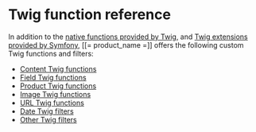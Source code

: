 # Twig function reference

In addition to the [native functions provided by Twig](http://twig.sensiolabs.org/doc/functions/index.html),
and [Twig extensions provided by Symfony](http://symfony.com/doc/5.0/reference/twig_reference.html),
[[= product_name =]] offers the following custom Twig functions and filters:

- [Content Twig functions](content_twig_functions.md)
- [Field Twig functions](field_twig_functions.md)
- [Product Twig functions](product_twig_functions.md)
- [Image Twig functions](image_twig_functions.md)
- [URL Twig functions](url_twig_functions.md)
- [Date Twig filters](date_twig_filters.md)
- [Other Twig filters](other_twig_filters.md)
